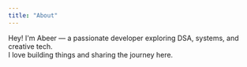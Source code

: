 ```yaml
---
title: "About"
---
```


Hey! I'm Abeer — a passionate developer exploring DSA, systems, and creative tech.  
I love building things and sharing the journey here.

